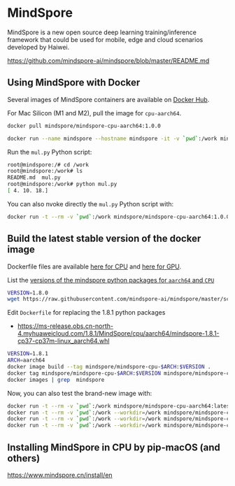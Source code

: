# MindSpore

MindSpore is a new open source deep learning training/inference framework that could be used for mobile, edge and cloud scenarios developed by Haiwei.

https://github.com/mindspore-ai/mindspore/blob/master/README.md

## Using MindSpore with Docker

Several images of MindSpore containers are available on [Docker Hub](https://hub.docker.com/search?q=mindspore).

For Mac Silicon (M1 and M2), pull the image for `cpu-aarch64`.

```bash
docker pull mindspore/mindspore-cpu-aarch64:1.0.0
```

```bash
docker run --name mindspore --hostname mindspore -it -v `pwd`:/work mindspore/mindspore-cpu-aarch64:1.0.0 /bin/bash
```

Run the `mul.py` Python script:
```bash
root@mindspore:/# cd /work
root@mindspore:/work# ls
README.md  mul.py
root@mindspore:/work# python mul.py
[ 4. 10. 18.]
```


You can also nvoke directly the `mul.py` Python script with:
```bash
docker run -t --rm -v `pwd`:/work mindspore/mindspore-cpu-aarch64:1.0.0 python /work/mul.py
```

## Build the latest stable version of the docker image

Dockerfile files are available [here for CPU](https://github.com/mindspore-ai/mindspore/tree/master/scripts/docker/mindspore-cpu) and [here for GPU](https://github.com/mindspore-ai/mindspore/tree/master/scripts/docker/mindspore-gpu).

List the [versions of the mindspore python packages for `aarch64` and `CPU`](https://www.mindspore.cn/install/en)

```bash
VERSION=1.8.0
wget https://raw.githubusercontent.com/mindspore-ai/mindspore/master/scripts/docker/mindspore-cpu/$VERSION/Dockerfile
```

Edit `Dockerfile` for replacing the 1.8.1 python packages
* https://ms-release.obs.cn-north-4.myhuaweicloud.com/1.8.1/MindSpore/cpu/aarch64/mindspore-1.8.1-cp37-cp37m-linux_aarch64.whl


```bash
VERSION=1.8.1
ARCH=aarch64
docker image build --tag mindspore/mindspore-cpu-$ARCH:$VERSION .
docker tag mindspore/mindspore-cpu-$ARCH:$VERSION mindspore/mindspore-cpu-$ARCH:latest
docker images | grep  mindspore
```

Now, you can also test the brand-new image with:
```bash
docker run -t --rm -v `pwd`:/work mindspore/mindspore-cpu-aarch64:latest pip show mindspore mindinsight
docker run -t --rm -v `pwd`:/work --workdir=/work mindspore/mindspore-cpu-aarch64:latest python mul.py
docker run -t --rm -v `pwd`:/work --workdir=/work mindspore/mindspore-cpu-aarch64:latest python tensor.py
docker run -t --rm -v `pwd`:/work --workdir=/work mindspore/mindspore-cpu-aarch64:latest python add.py
```


## Installing MindSpore in CPU by pip-macOS (and others)

https://www.mindspore.cn/install/en


